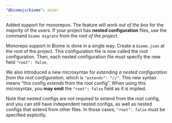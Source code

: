 ```yaml
---
"@biomejs/biome": minor
---
```


Added support for monorepos. The feature will work *out of the box* for the majority of the users. If your project
has **nested configuration** files, use the command `biome migrate` from the *root of the project*.

Monorepo support in Biome is done in a single way. Create a `biome.json` at the root of the project. This configuration
file is now called the root configuration. Then, each nested configuration file must specify the new field `"root": false`.

We also introduced a new microsyntax for *extending a nested configuration from the root configuration*, which is `"extends": "//"`. This new syntax means “this config _extends_ from the root config”. When using this microsyntax, you **may omit** the `"root": false` field as it is implied.

Note that nested configs are not required to extend from the root config, and you can still have independent nested configs, as well as nested configs that extend from other files. In those cases, `"root": false` must be specified explicitly.
